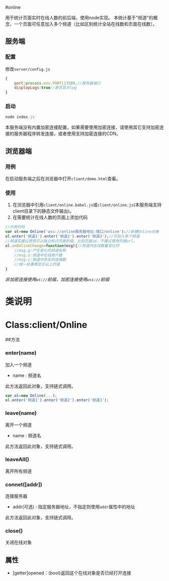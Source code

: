 #online

用于统计页面实时在线人数的前后端，使用node实现。
本统计基于"频道"的概念，一个页面可任意加入多个频道（比如区别统计全站在线数和页面在线数）。

## 服务端

### 配置
修改`server/config.js`
```javascript
{
    port:process.env.PORT||3309,//服务器端口
    displayLogs:true//是否显示log
}
```

### 启动

```javascript
node index.js
```
本服务端没有内置加密连接配置，如果需要使用加密连接，请使用其它支持加密连接的服务器程序转发连接，或者使用支持加密连接的CDN。

## 浏览器端

### 用例

在启动服务端之后在浏览器中打开`client/demo.html`查看。

### 使用
1. 在浏览器中引用`client/online.babel.js`或`client/online.js`(本服务端支持client目录下的静态文件输出)。
2. 在需要统计在线人数的页面上添加代码

```javascript
//示例代码
var ol=new Online('wss://online服务器地址:端口/online');//新建Online对象
ol.enter('频道1').enter('频道2').enter('频道3');//可加入多个频道
//频道名建议使用可以独立标识页面的值，比如页面id，不建议使用页面url。
ol.onOnlineChange=function(msg){//频道内在线数量变化时
	//msg.g:产生变化的频道名称
	//msg.u:频道中在线用户数
	//msg.c:频道中存在的连接数
	//做一些事情显示以上的值
}
```
*非加密连接使用`ws://`前缀，加密连接使用`wss://`前缀*

# 类说明

# Class:client/Online

##方法

### enter(name)

加入一个频道

* name : 频道名

此方法返回此对象，支持链式调用。
```javascript
var ol=new Online(...);
ol.enter('频道1').enter('频道2').enter('频道3');
```

### leave(name)

离开一个频道

* name : 频道名

此方法返回此对象，支持链式调用。

### leaveAll()

离开所有频道

### connet([addr])

连接服务器

* addr(可选) : 指定服务器地址，不指定则使用`addr`属性中的地址

此方法返回此对象，支持链式调用。

### close()
关闭在线对象

## 属性

* [getter]opened：(bool)返回这个在线对象是否已经打开连接


